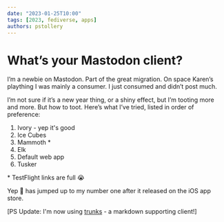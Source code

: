 ```yaml
---
date: "2023-01-25T10:00"
tags: [2023, fediverse, apps]
authors: pstollery
---
```

# What’s your Mastodon client?

I’m a newbie on Mastodon. Part of the great migration. On space Karen’s plaything I was mainly a consumer. I just consumed and didn’t post much. 

<!-- truncate -->

I’m not sure if it’s a new year thing, or a shiny effect, but I’m tooting more and more. But how to toot. Here’s what I’ve tried, listed in order of preference:

1. Ivory - yep it's good [<FAIcon icon="fa-solid fa-circle-right" />](https://apps.apple.com/us/app/ivory-for-mastodon-by-tapbots/id6444602274)
1. Ice Cubes [<FAIcon icon="fa-solid fa-circle-right" />](https://apps.apple.com/gb/app/ice-cubes-for-mastodon/id6444915884)
1. Mammoth [<FAIcon icon="fa-solid fa-circle-right" />](https://testflight.apple.com/join/66c1wW8y)*
1. Elk [<FAIcon icon="fa-solid fa-circle-right" />](https://elk.zone) 
1. Default web app [<FAIcon icon="fa-solid fa-circle-right" />](https://social.lol/@phils)
1. Tusker [<FAIcon icon="fa-solid fa-circle-right" />](https://apps.apple.com/gb/app/tusker/id1498334597)

\* TestFlight links are full 😭

Yep 🐘 has jumped up to my number one after it released on the iOS app store.

[PS Update: I'm now using [trunks](https://trunks.social/features) - a markdown supporting client!]
